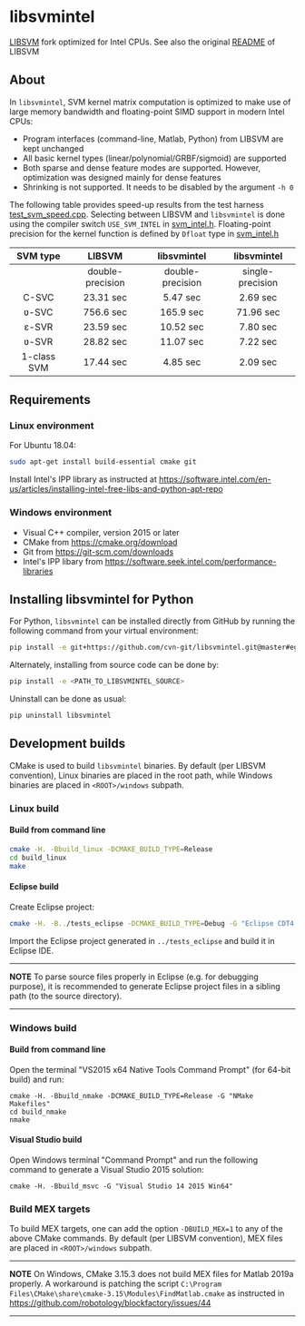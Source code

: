 # libsvmintel
[LIBSVM](https://github.com/cjlin1/libsvm) fork optimized for Intel CPUs. See also the original [README](README) of LIBSVM

## About
In `libsvmintel`, SVM kernel matrix computation is optimized to make use of large memory bandwidth and floating-point SIMD support in modern Intel CPUs:
* Program interfaces (command-line, Matlab, Python) from LIBSVM are kept unchanged
* All basic kernel types (linear/polynomial/GRBF/sigmoid) are supported
* Both sparse and dense feature modes are supported. However, optimization was designed mainly for dense features
* Shrinking is not supported. It needs to be disabled by the argument `-h 0` 

The following table provides speed-up results from the test harness [test_svm_speed.cpp](tests/test_svm_speed.cpp). Selecting between LIBSVM and `libsvmintel` is done using the compiler switch `USE_SVM_INTEL` in [svm_intel.h](intel/svm_intel.h). Floating-point precision for the kernel function is defined by `Dfloat` type in [svm_intel.h](intel/svm_intel.h)   

| SVM type  | LIBSVM         | libsvmintel    | libsvmintel    |
|:---------:|:--------------:|:--------------:|:--------------:|
|           |double-precision|double-precision|single-precision|
|C-SVC      |   23.31 sec    |    5.47 sec    |    2.69 sec    |
|ʋ-SVC      |   756.6 sec    |   165.9 sec    |   71.96 sec    |
|ɛ-SVR      |   23.59 sec    |   10.52 sec    |    7.80 sec    |
|ʋ-SVR      |   28.82 sec    |   11.07 sec    |    7.22 sec    |
|1-class SVM|   17.44 sec    |    4.85 sec    |    2.09 sec    |

## Requirements
### Linux environment
For Ubuntu 18.04:
```bash
sudo apt-get install build-essential cmake git
```

Install Intel's IPP library as instructed at https://software.intel.com/en-us/articles/installing-intel-free-libs-and-python-apt-repo 

### Windows environment

* Visual C++ compiler, version 2015 or later
* CMake from https://cmake.org/download
* Git from https://git-scm.com/downloads
* Intel's IPP libary from https://software.seek.intel.com/performance-libraries


## Installing libsvmintel for Python

For Python, ``libsvmintel`` can be installed directly from GitHub by running the following command from your virtual environment:
```bash
pip install -e git+https://github.com/cvn-git/libsvmintel.git@master#egg=libsvmintel
```

Alternately, installing from source code can be done by:
```bash
pip install -e <PATH_TO_LIBSVMINTEL_SOURCE>
```

Uninstall can be done as usual:
```bash
pip uninstall libsvmintel
```

## Development builds

CMake is used to build ``libsvmintel`` binaries. By default (per LIBSVM convention), Linux binaries are placed in the root path, while Windows binaries are placed in ``<ROOT>/windows`` subpath.

### Linux build
#### Build from command line
```bash
cmake -H. -Bbuild_linux -DCMAKE_BUILD_TYPE=Release
cd build_linux
make
```

#### Eclipse build
Create Eclipse project:
```bash
cmake -H. -B../tests_eclipse -DCMAKE_BUILD_TYPE=Debug -G "Eclipse CDT4 - Unix Makefiles"
```

Import the Eclipse project generated in `../tests_eclipse` and build it in Eclipse IDE.

---
**NOTE**
To parse source files properly in Eclipse (e.g. for debugging purpose), it is recommended to generate Eclipse project files in a sibling path (to the source directory).

---

### Windows build
#### Build from command line
Open the terminal "VS2015 x64 Native Tools Command Prompt" (for 64-bit build) and run:
```dos
cmake -H. -Bbuild_nmake -DCMAKE_BUILD_TYPE=Release -G "NMake Makefiles"
cd build_nmake
nmake
```

#### Visual Studio build
Open Windows terminal "Command Prompt" and run the following command to generate a Visual Studio 2015 solution:
```dos
cmake -H. -Bbuild_msvc -G "Visual Studio 14 2015 Win64"
```

### Build MEX targets
To build MEX targets, one can add the option ``-DBUILD_MEX=1`` to any of the above CMake commands. By default (per LIBSVM convention), MEX files are placed in ``<ROOT>/windows`` subpath.

---
**NOTE**
On Windows, CMake 3.15.3 does not build MEX files for Matlab 2019a properly. A workaround is patching the script ``C:\Program Files\CMake\share\cmake-3.15\Modules\FindMatlab.cmake`` as instructed in https://github.com/robotology/blockfactory/issues/44

---
